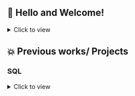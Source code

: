 ## 👋 Hello and Welcome!


<details>
<summary>
Click to view
</summary>
 
I'm a Data analyst with keen interest in Business Intelligence,Data Science, Machine Learning and Artificial Intelligence for business growth. I have a background in Engineering, Chemical Engineering to be precise. Skilled data analyst with 2 years of industry experience in collecting, organizing, reporting, analyzing, visualizing, interpreting and disseminating analytical findings. Energetic presenter and confident communicator with the ability to visualize data clearly and efficiently in a beneficial way for the stakeholder. Creative in finding solutions to problems and determining modifications for optimal use of organizational data. Organized and timely in providing staff, departmental members, and executive management with reports on specific data findings and their impact on organizational growth and success.

I have experience in analyzing consumer segments and other demographic information to provide insight for product development, usage and marketing opportunities for a retailing company. I also contributed to a projects involving development of a predictive algorithms amongst others. 

In addition, I also function as a Learning Management System Business Data Analyst, where I analyze learning data to answer business questions and also provide business reports for the global team. I gather, draft and document reporting and dashboard requirements. I also develop interactive dashboards for various stakeholders and have redesigned some of the existing dashboards as a result of poor user experience. I take great pleasure in exploring the relationships between numbers and then translating the figures into business stories for others. These stories create actionable strategies and solutions that can be a key part of success in our age of Big Data. I like to see myself as a valuable tool to decision makers.

I worked as a Data Analyst, providing insight on the route to market software product currently launched in over 7 African countries. I also built dashboard and implement data quality assessment on monthly bases to ensure data generated are in good quality. I was responsible for the data transformation from the operational database to every BI tools using Dataflow. I take great pleasure in exploring the relationships between numbers and then translating the figures into business stories for others. These stories create actionable strategies and solutions that can be a key part of success in our age of Big Data. I like to see myself as a valuable tool to decision makers.

I currently freelance for organizations and individuals in data analytics related projects. In 2022, I offered free mentorship to about 10 people in Data Analytics, 4 of which are currently working as a Data Analyst.

I have excellent communication skills, attention-to-detail and I am great at working in teams. I am happy working alone with my head stuck in numbers or working as a motivated part of a team to consistently contributed to team efforts and organizational improvements. I am open-minded and focused on new developments in my field. I have proven to be effective and motivational, with proficiency in leadership and collaborative work. I enjoyed brainstorming and coordinating efforts to achieve a common goal.

Outside of data analytics, I'm a reader, I enjoy action movies, and popcorn.
</details>

## 💥 Previous works/ Projects

### SQL

<details>
<summary>
Click to view
</summary>
 
* [AdventureWorks SQL Revenue Analysis](https://github.com/DanielBayo/AdventureWork_SQL_Analysis/blob/main/README.md)
* [Covid 19 SQL Analysis](https://github.com/DanielBayo/Covid-19-SQL-Data-Exploration/blob/main/README.md)
* [Market Basket Analysis in SQL](https://github.com/DanielBayo/Market-Basket-Analysis-in-SQL/blob/main/README.md)
* [Movie Rentals Data Exploration in POSTGRES](https://github.com/DanielBayo/Data-Exploration-In-SQL/blob/main/serious_sql_data_exploration.md)

<details>

### Power BI Dashboards
 
<details>
<summary>
Click to view
</summary>
 
* [Adventure Works Sales analysis](https://app.powerbi.com/view?r=eyJrIjoiMWZiN2QzOTEtZDM2My00ZDY2LTlkYTYtMWQwNjgzMmViMmRmIiwidCI6IjY4MWI3MDc3LWYyNDgtNDY3OS05ZDkzLTAwNGY4MDNkN2E0NyJ9&pageName=ReportSection)
* [Resagratia Employee Attrition](https://app.powerbi.com/view?r=eyJrIjoiZjkyNDZmMDYtZjZlNC00ZDBlLWI2YjktZGI4Y2M4ZTdmN2YyIiwidCI6IjY4MWI3MDc3LWYyNDgtNDY3OS05ZDkzLTAwNGY4MDNkN2E0NyJ9)
* [Sales Dashboard](https://www.novypro.com/project/super-store-sales-dashboard)
* [Market Analysis Dashboard](https://www.novypro.com/project/movie-market-analysis)
* [KPMG Internship Dashboard](https://app.powerbi.com/view?r=eyJrIjoiNDYzM2RiYWQtOTM0MC00ZWM1LThlY2EtNzk3MzJhYWEzZDBlIiwidCI6IjY4MWI3MDc3LWYyNDgtNDY3OS05ZDkzLTAwNGY4MDNkN2E0NyJ9)
* [Employee Demographic Dashboard](https://app.powerbi.com/view?r=eyJrIjoiMzhkZDE5Y2EtN2Q1Mi00ZjZmLTk2NzMtZjIzMzUwMTJjNzQ2IiwidCI6IjY4MWI3MDc3LWYyNDgtNDY3OS05ZDkzLTAwNGY4MDNkN2E0NyJ9)
 
<details>
 
### Data Transformation/Power Query/ M Language
 
<details>
<summary>
Click to view
</summary>
 
* [Data Transformation Project](https://github.com/DanielBayo/Data-Transformation-Using-Power-Query)
<details>

### Machine Learning
 
<details>
<summary>
Click to view
</summary>

* I deployed a web app on Heroku using Streamlit to create an interactive model from my [Predicting Boston House Price](https://github.com/DanielBayo/Boston-House-Price-Prediction) repo. [Check it out](https://bostonhouseprice.herokuapp.com/)!
<details>
 
 ## WORK EXPERIENCE
## Data Scientist, Anheuser-Busch InBev (AB InBev), Lagos Nigeria.     May,2022- December, 2022.

 <details>
<summary>
Click to view
</summary>
  
*  Built Sales performance dashboards which helps to track major KPIs for Market logistics for 6 African countries where the distributors management system have been launched.
* Built a dashboard for the mobile app used by Bulk breaker and distributors and also provides analytical supports for the Route to market team
* Built a Customer Segmentation Analysis Report for Nigeria that helps the Business developer representatives in targeted sales.
* Built and automated daily Opening and Closing stock report that help track distributors daily product sales.
* Provided quarterly data quality Assessment report and recommendations to the Product Owner and the Back End engineers to reduce the data quality issues.
* Developed a customer cohort Analysis to track the monthly Active Users and hence customer retention rate.
* Provides daily, monthly and quarterly ad hoc report to senior executives.
<details>

## Learning Management System Business Data Analyst, Tek Experts, Victoria Island Lagos State, Nigeria.   July,2021- July,2022
 
<details>
<summary>
Click to view
</summary>

• Organized meetings, gathers and documents requirements for reporting and Dashboard projects from global stakeholders.

• Visualize and interpreted analytical findings for the stakeholder which brought about 20% decrease in the Engineers attrition rate.

• Developed intelligence-sharing reports and dashboards using Microsoft Excel and Power BI, providing company-wide access to learning data across the 7 sites.

• Researched and compiled tailored weekly and monthly analytics and reports for senior management with Power BI and Excel from the LMS.

• Extracts, Transform and Analyze learning data from the learning management system to drive compliance course completion.

• Provided technical supports to end users on published reports or dashboards.

• Automated routine tasks, using Microsoft Power Automate and hence reducing workload by 10% within my team.

• Present analytical insights to stakeholders based on the gathered requirement

• Created and documented over 7 job aids in the teams SharePoint folder

• Presented reports to clients and teammates regarding project progress and results.
<details>
 
## Data Analyst Intern, DataBunk Nigeria, Ogba Lagos State, Nigeria.       January 2020- January 2021
 
<details>
<summary>
Click to view
</summary>

• Identified, analyzed, and interpreted trends or patterns in complex data sets by finding correlations and visualizing with charts.

• Completed data cleaning and data validation of existing spreadsheets to promote robust data management platform, resulting in accurate data analysis and entry.

• Cleaned up and backed up data to maintain data integrity during extraction, manipulation, and processing.

• Facilitated virtual data analytics class using Microsoft Excel spreadsheet. 

• Carried out data quality assessment, cleaned, transformed, and store consistent data.

• Created and maintain updated commercial dashboards and performance metrics.

• Created business metrics reports on marketing and sales activities for businesses.

• Analyzed marketing and sales data to develop insights and made recommendations on areas for optimization. 

• Analyze consumer data python into segments and other demographic information to provide insight for product development, usage, and marketing opportunities.
<details>

## &#x270f; Recent Articles 


## &#x260e; Linkup@

* [LinkedIn](https://www.linkedin.com/in/danielayangbile)
* [Email](danielayangbile@gmail.com)
